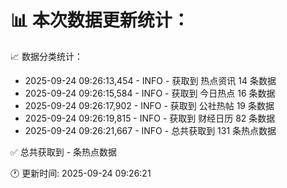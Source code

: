 📊 本次数据更新统计：
==========================

📈 数据分类统计：
- 2025-09-24 09:26:13,454 - INFO - 获取到 热点资讯 14 条数据
- 2025-09-24 09:26:15,584 - INFO - 获取到 今日热点 16 条数据
- 2025-09-24 09:26:17,902 - INFO - 获取到 公社热帖 19 条数据
- 2025-09-24 09:26:19,815 - INFO - 获取到 财经日历 82 条数据
- 2025-09-24 09:26:21,667 - INFO - 总共获取到 131 条热点数据

✅ 总共获取到 - 条热点数据

🕐 更新时间: 2025-09-24 09:26:21
